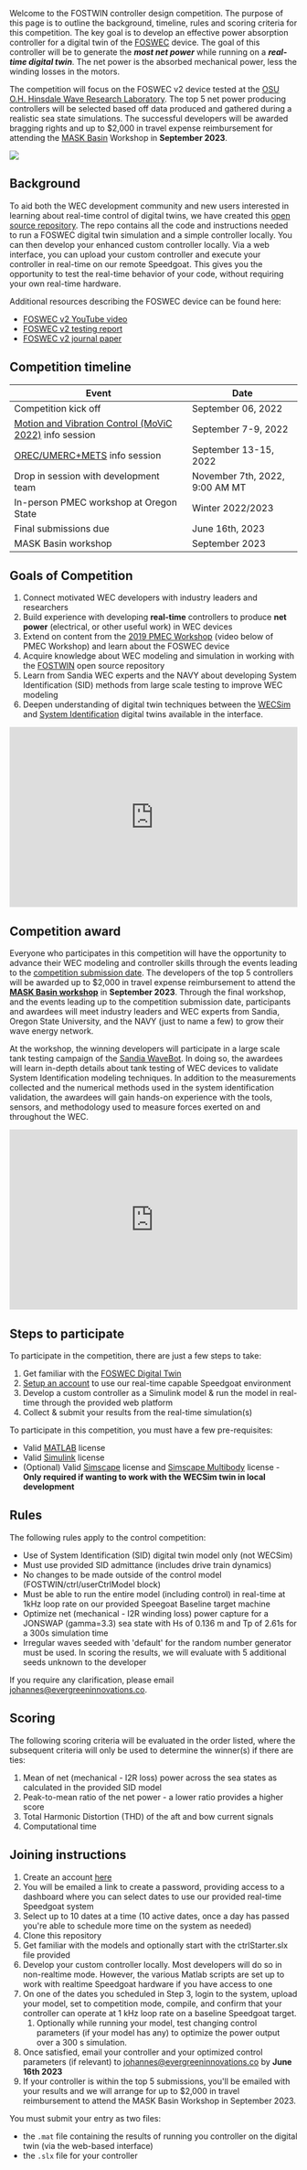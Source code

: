 <!-- ## Mask Basin Workshop & FOSTWIN Digital Twin omit in toc -->

Welcome to the FOSTWIN controller design competition. The purpose of this page is to outline the background, timeline, rules and scoring criteria for this competition. The key goal is to develop an effective power absorption controller for a digital twin of the [FOSWEC](https://energy.sandia.gov/foswec-testing-helps-validate-open-source-modeling-code/) device. The goal of this controller will be to generate the ***most net power*** while running on a ***real-time digital twin***. The net power is the absorbed mechanical power, less the winding losses in the motors. 

The competition will focus on the FOSWEC v2 device tested at the [OSU O.H. Hinsdale Wave Research Laboratory](https://engineering.oregonstate.edu/facilities/wave-lab).
The top 5 net power producing controllers will be selected based off data produced and gathered during a realistic sea state simulations. The successful developers will be awarded bragging rights and up to $2,000 in travel expense reimbursement for attending the [MASK Basin](https://www.defense.gov/Multimedia/Photos/igphoto/2001207018/#:~:text=The%20Navy's%20Indoor%20Ocean%20%2D%2D,Carderock%20Division%2C%20located%20in%20Maryland.) Workshop in **September 2023**.

![](images/FOSWEC2_HWRL.png)


## Background

To aid both the WEC development community and new users interested in learning about real-time control of digital twins, we have created this [open source repository](https://github.com/PMEC-OSU/FOSTWIN). The repo contains all the code and instructions needed to run a FOSWEC digital twin simulation and a simple controller locally. You can then develop your enhanced custom controller locally. Via a web interface, you can upload your custom controller and execute your controller in real-time on our remote Speedgoat. This gives you the opportunity to test the real-time behavior of your code, without requiring your own real-time hardware.

Additional resources describing the FOSWEC device can be found here:

 - [FOSWEC v2 YouTube video](https://youtu.be/OUxbaEC2K6Y)
 - [FOSWEC v2 testing report](https://doi.org/10.2172/1717884)
 - [FOSWEC v2 journal paper](https://doi.org/10.1016/j.energy.2021.122485)


## Competition timeline

| Event | Date |
|---|---|
| Competition kick off | September 06, 2022 |
| [Motion and Vibration Control (MoViC 2022)](https://ifacms-movic2022.seas.ucla.edu/home/) info session | September 7-9, 2022 |
| [OREC/UMERC+METS](https://pacificoceanenergy.org/orec/) info session | September 13-15, 2022 |
| Drop in session with development team | November 7th, 2022, 9:00 AM MT | 
| In-person PMEC workshop at Oregon State | Winter 2022/2023 |
| Final submissions due | June 16th, 2023 |
| MASK Basin workshop | September 2023 |


## Goals of Competition <!-- omit in toc -->

1. Connect motivated WEC developers with industry leaders and researchers
2. Build experience with developing **real-time** controllers to produce **net power** (electrical, or other useful work) in WEC devices
3. Extend on content from the [2019 PMEC Workshop](https://www.energy.gov/eere/water/events/integrated-wec-design-theory-and-practice-workshop) (video below of PMEC Workshop) and learn about the FOSWEC device
4. Acquire knowledge about WEC modeling and simulation in working with the [FOSTWIN](https://github.com/PMEC-OSU/FOSTWIN) open source repository
5. Learn from Sandia WEC experts and the NAVY about developing System Identification (SID) methods from large scale testing to improve WEC modeling
6. Deepen understanding of digital twin techniques between the [WECSim](https://wec-sim.github.io/WEC-Sim/master/index.html) and [System Identification](https://github.com/PMEC-OSU/FOSTWIN#system-identification-model) digital twins available in the interface.
 
<iframe width="560" height="315" src="https://www.youtube.com/embed/OUxbaEC2K6Y" title="YouTube video player" frameborder="0" allow="accelerometer; autoplay; clipboard-write; encrypted-media; gyroscope; picture-in-picture" style="width:100%;" allowfullscreen></iframe>

## Competition award

Everyone who participates in this competition will have the opportunity to advance their WEC modeling and controller skills through the events leading to the [competition submission date](#competition-timeline). The developers of the top 5 controllers will be awarded up to $2,000 in travel expense reimbursement to attend the [**MASK Basin workshop**](https://www.defense.gov/Multimedia/Photos/igphoto/2001207018/#:~:text=The%20Navy's%20Indoor%20Ocean%20%2D%2D,Carderock%20Division%2C%20located%20in%20Maryland.) in **September 2023**.
Through the final workshop, and the events leading up to the competition submission date, participants and awardees will meet industry leaders and WEC experts from Sandia, Oregon State University, and the NAVY (just to name a few) to grow their wave energy network.

At the workshop, the winning developers will participate in a large scale tank testing campaign of the [Sandia WaveBot](https://www.youtube.com/embed/c4npWk_-Pjk).
In doing so, the awardees will learn in-depth details about tank testing of WEC devices to validate System Identification modeling techniques.
In addition to the measurements collected and the numerical methods used in the system identification validation, the awardees will gain hands-on experience with the tools, sensors, and methodology used to measure forces exerted on and throughout the WEC.  


<iframe width="560" height="315" src="https://www.youtube.com/embed/c4npWk_-Pjk" title="YouTube video player" style="width:100%;" frameborder="0" allow="accelerometer; autoplay; clipboard-write; encrypted-media; gyroscope; picture-in-picture" allowfullscreen></iframe>

## Steps to participate
To participate in the competition, there are just a few steps to take:

1. Get familiar with the [FOSWEC Digital Twin](https://github.com/PMEC-OSU/FOSTWIN)
2. [Setup an account](#setting-up-an-account) to use our real-time capable Speedgoat environment
3. Develop a custom controller as a Simulink model & run the model in real-time through the provided web platform
4. Collect & submit your results from the real-time simulation(s)

To participate in this competition, you must have a few pre-requisites:

- Valid [MATLAB](https://www.mathworks.com/products/matlab.html) license 
- Valid [Simulink](https://www.mathworks.com/products/simulink.html) license
- (Optional) Valid [Simscape](https://www.mathworks.com/products/simscape.html) license and [Simscape Multibody](https://www.mathworks.com/products/simscape-multibody.html) license - **Only required if wanting to work with the WECSim twin in local development**

## Rules
The following rules apply to the control competition:
- Use of System Identification (SID) digital twin model only (not WECSim)
- Must use provided SID admittance (includes drive train dynamics)
- No changes to be made outside of the control model (FOSTWIN/ctrl/userCtrlModel block)
- Must be able to run the entire model (including control) in real-time at 1kHz loop rate on our provided Speegoat Baseline target machine
- Optimize net (mechanical - I2R winding loss) power capture for a JONSWAP (gamma=3.3) sea state with Hs of 0.136 m and Tp of 2.61s for a 300s simulation time
- Irregular waves seeded with 'default' for the random number generator must be used. In scoring the results, we will evaluate with 5 additional seeds unknown to the developer

If you require any clarification, please email johannes@evergreeninnovations.co.

## Scoring

The following scoring criteria will be evaluated in the order listed, where the subsequent criteria will only be used to determine the winner(s) if there are ties:

1. Mean of net (mechanical - I2R loss) power across the sea states as calculated in the provided SID model
2. Peak-to-mean ratio of the net power - a lower ratio provides a higher score
3. Total Harmonic Distortion (THD) of the aft and bow current signals
4. Computational time

## Joining instructions

1. Create an account [here](https://fostwin-signup.evergreeninnovations.co/)
2. You will be emailed a link to create a password, providing access to a dashboard where you can select dates to use our provided real-time Speedgoat system
3. Select up to 10 dates at a time (10 active dates, once a day has passed you're able to schedule more time on the system as needed)
4. Clone this repository
5. Get familiar with the models and optionally start with the ctrlStarter.slx file provided
6. Develop your custom controller locally. Most developers will do so in non-realtime mode. However, the various Matlab scripts are set up to work with realtime Speedgoat hardware if you have access to one
7. On one of the dates you scheduled in Step 3, login to the system, upload your model, set to competition mode, compile, and confirm that your controller can operate at 1 kHz loop rate on a baseline Speedgoat target. 
   1. Optionally while running your model, test changing control parameters (if your model has any) to optimize the power output over a 300 s simulation. 
8. Once satisfied, email your controller and your optimized control parameters (if relevant) to johannes@evergreeninnovations.co by **June 16th 2023** 
9. If your controller is within the top 5 submissions, you'll be emailed with your results and we will arrange for up to $2,000 in travel reimbursement to attend the MASK Basin Workshop in September 2023.

You must submit your entry as two files:

- the `.mat` file containing the results of running you controller on the digital twin (via the web-based interface)
- the `.slx` file for your controller

